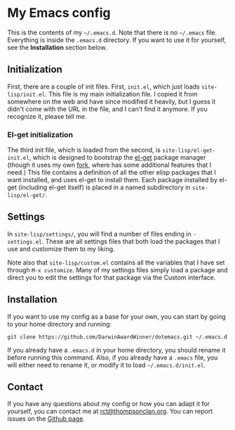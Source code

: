 # My Emacs config

This is the contents of my `~/.emacs.d`. Note that there is no
`~/.emacs` file. Everything is inside the `.emacs.d` directory. If you
want to use it for yourself, see the **Installation** section below.

## Initialization

First, there are a couple of init files. First, `init.el`, which just
loads `site-lisp/init.el`. This file is my main initialization file. I
copied it from somewhere on the web and have since modified it
heavily, but I guess it didn't come with the URL in the file, and I
can't find it anymore. If you recognize it, please tell me.

### El-get initialization

The third init file, which is loaded from the second, is
`site-lisp/el-get-init.el`, which is designed to bootstrap the
[el-get](https://github.com/dimitri/el-get) package manager (though it
uses my own [fork](https://github.com/DarwinAwardWinner/el-get), where
has some additional features that I need.) This file contains a
definition of all the other elisp packages that I want installed, and
uses el-get to install them. Each package installed by el-get
(including el-get itself) is placed in a named subdirectory in
`site-lisp/el-get/`.

## Settings

In `site-lisp/settings/`, you will find a number of files ending in
`-settings.el`. These are all settings files that both load the
packages that I use and customize them to my liking.

Note also that `site-lisp/custom.el` contains all the variables that I
have set through `M-x customize`. Many of my settings files simply
load a package and direct you to edit the settings for that package
via the Custom interface.

## Installation

If you want to use my config as a base for your own, you can start by going to your home directory and running:

    git clone https://github.com/DarwinAwardWinner/dotemacs.git ~/.emacs.d
    
If you already have a `.emacs.d` in your home directory, you should rename it before running this command. Also, if you already have a `.emacs` file, you will either need to rename it, or modify it to load `~/.emacs.d/init.el`.

## Contact

If you have any questions about my config or how you can adapt it for
yourself, you can contact me at rct@thompsonclan.org. You can report
issues on the
[Github page](https://github.com/DarwinAwardWinner/dotemacs/issues).
